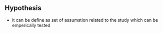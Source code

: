 
## Hypothesis 
- it can be define as set of assumstion related to the study which can be emperically tested